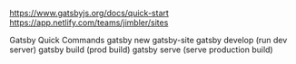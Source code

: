 https://www.gatsbyjs.org/docs/quick-start
https://app.netlify.com/teams/jimbler/sites

Gatsby Quick Commands
	gatsby new gatsby-site
	gatsby develop (run dev server)
	gatsby build (prod build)
	gatsby serve (serve production build)